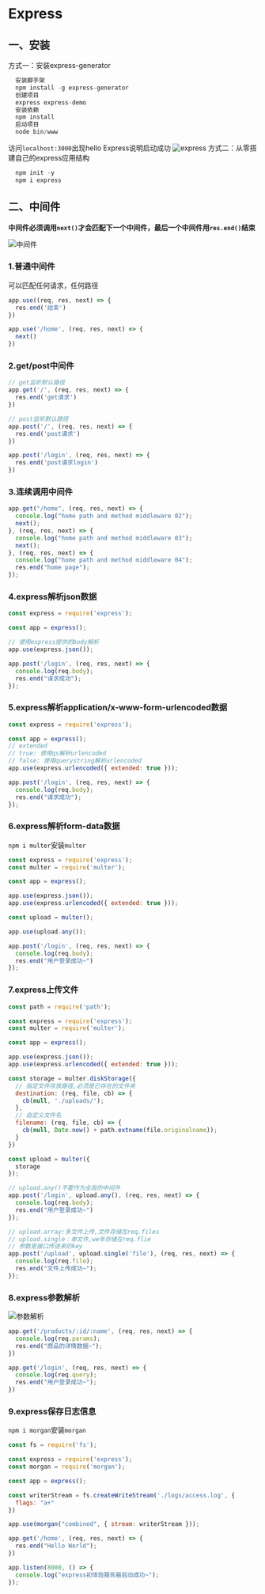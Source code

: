 # Express

## 一、安装

 方式一：安装express-generator

```js
  安装脚手架
  npm install -g express-generator
  创建项目
  express express-demo
  安装依赖
  npm install
  启动项目
  node bin/www
```

访问`localhost:3000`出现hello Express说明启动成功
![express](https://cdn.jsdelivr.net/gh/ailing666/images@master/2021/16377409450341637740945022.png)
方式二：从零搭建自己的express应用结构

```js
  npm init -y
  npm i express
```

## 二、中间件

**中间件必须调用`next()`才会匹配下一个中间件，最后一个中间件用`res.end()`结束**
  
![中间件](https://cdn.jsdelivr.net/gh/ailing666/images@master/2021/16378104654941637810465475.png)

### 1.普通中间件

可以匹配任何请求，任何路径

```js
app.use((req, res, next) => {
  res.end('结束')
})

app.use('/home', (req, res, next) => {
  next()
})
```

### 2.get/post中间件

```js
// get监听默认路径
app.get('/', (req, res, next) => {
  res.end('get请求')
})

// post监听默认路径
app.post('/', (req, res, next) => {
  res.end('post请求')
})

app.post('/login', (req, res, next) => {
  res.end('post请求login')
})
```

### 3.连续调用中间件

```js
app.get("/home", (req, res, next) => {
  console.log("home path and method middleware 02");
  next();
}, (req, res, next) => {
  console.log("home path and method middleware 03");
  next();
}, (req, res, next) => {
  console.log("home path and method middleware 04");
  res.end("home page");
});

```

### 4.express解析json数据

```js
const express = require('express');

const app = express();

// 使用express提供的body解析
app.use(express.json());

app.post('/login', (req, res, next) => {
  console.log(req.body);
  res.end("请求成功");
});


```

### 5.express解析application/x-www-form-urlencoded数据

```js
const express = require('express');

const app = express();
// extended
// true: 使用qs解析urlencoded
// false: 使用querystring解析urlencoded
app.use(express.urlencoded({ extended: true }));

app.post('/login', (req, res, next) => {
  console.log(req.body);
  res.end("请求成功");
});

```

### 6.express解析form-data数据

`npm i multer`安装`multer`

```js
const express = require('express');
const multer = require('multer');

const app = express();

app.use(express.json());
app.use(express.urlencoded({ extended: true }));

const upload = multer();

app.use(upload.any());

app.post('/login', (req, res, next) => {
  console.log(req.body);
  res.end("用户登录成功~")
});

```

### 7.express上传文件

```js
const path = require('path');

const express = require('express');
const multer = require('multer');

const app = express();

app.use(express.json());
app.use(express.urlencoded({ extended: true }));

const storage = multer.diskStorage({
  // 指定文件存放路径,必须是已存在的文件夹
  destination: (req, file, cb) => {
    cb(null, './uploads/');
  },
  // 自定义文件名
  filename: (req, file, cb) => {
    cb(null, Date.now() + path.extname(file.originalname));
  }
})

const upload = multer({
  storage
});

// upload.any()不要作为全局的中间件
app.post('/login', upload.any(), (req, res, next) => {
  console.log(req.body);
  res.end("用户登录成功~")
});

// upload.array:多文件上传,文件存储在req.files
// upload.single：单文件,we年存储在req.flie
// 参数是接口传进来的key
app.post('/upload', upload.single('file'), (req, res, next) => {
  console.log(req.file);
  res.end("文件上传成功~");
});

```

### 8.express参数解析

![参数解析](https://cdn.jsdelivr.net/gh/ailing666/images@master/2021/16378353681501637835368141.png)

```js
app.get('/products/:id/:name', (req, res, next) => {
  console.log(req.params);
  res.end("商品的详情数据~");
})

app.get('/login', (req, res, next) => {
  console.log(req.query);
  res.end("用户登录成功~");
})

```

### 9.express保存日志信息

`npm i morgan`安装`morgan`

```js
const fs = require('fs');

const express = require('express');
const morgan = require('morgan');

const app = express();

const writerStream = fs.createWriteStream('./logs/access.log', {
  flags: "a+"
})

app.use(morgan("combined", { stream: writerStream }));

app.get('/home', (req, res, next) => {
  res.end("Hello World");
})

app.listen(8000, () => {
  console.log("express初体验服务器启动成功~");
});

```
